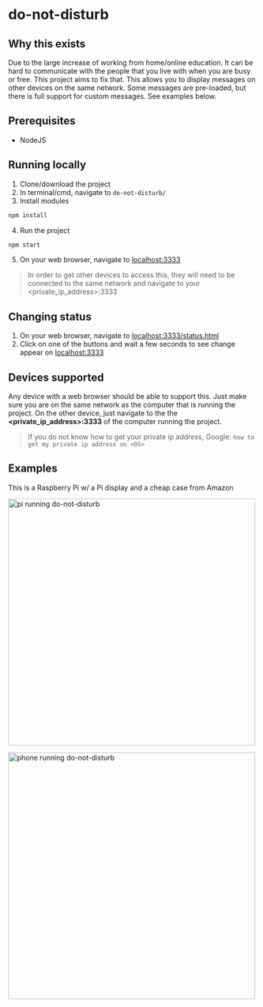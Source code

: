# do-not-disturb

## Why this exists
Due to the large increase of working from home/online education. It can be hard to communicate with the people that you live with when you are busy or free. This project aims to fix that. This allows you to display messages on other devices on the same network. Some messages are pre-loaded, but there is full support for custom messages. See examples below.

## Prerequisites
- NodeJS

## Running locally
1) Clone/download the project
2) In terminal/cmd, navigate to `do-not-disturb/`
3) Install modules
```bash
npm install
```
4) Run the project
```bash
npm start
```
5) On your web browser, navigate to [localhost:3333](http://localhost:3333)
>In order to get other devices to access this, they will need to be connected to the same network and navigate to your <private_ip_address>:3333

## Changing status
1) On your web browser, navigate to [localhost:3333/status.html](http://localhost:3333/status.html)
2) Click on one of the buttons and wait a few seconds to see change appear on [localhost:3333](http://localhost:3333)

## Devices supported
Any device with a web browser should be able to support this. Just make sure you are on the same network as the computer that is running the project. On the other device, just navigate to the the **<private_ip_address>:3333** of the computer running the project.
>If you do not know how to get your private ip address, Google: `how to get my private ip address on <OS>`

## Examples
This is a Raspberry Pi w/ a Pi display and a cheap case from Amazon
<p><img src="https://i.imgur.com/LKA1bXm.jpg" alt="pi running do-not-disturb" width="500px"/></p>

<img src="https://i.imgur.com/1xsUCOs.jpg" alt="phone running do-not-disturb" width="500px"/>
